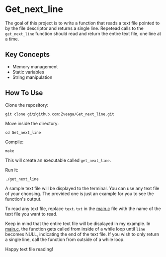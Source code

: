 # Get_next_line

The goal of this project is to write a function that reads a text file pointed to by the file descriptor and returns a single line. Repetead calls to the `get_next_line` function should read and return the entire text file, one line at a time.

## Key Concepts
- Memory management
- Static variables
- String manipulation

## How To Use
Clone the repository:
```
git clone git@github.com:Zveaga/Get_next_line.git
```
Move inside the directory:
```
cd Get_next_line
```
Compile:
```
make
```
This will create an executable called `get_next_line`.

Run it:
```
./get_next_line
```
A sample text file will be displayed to the terminal. You can use any text file of your choosing. The provided one is just an example for you to see the function's output.

To read any text file, replace `text.txt` in the [main.c](https://github.com/Zveaga/Get_next_line/blob/master/main.c) file with the name of the text file you want to read. 

Keep in mind that the entire text file will be displayed in my example. In [main.c](https://github.com/Zveaga/Get_next_line/blob/master/main.c), the function gets called from inside of a while loop until `line` becomes NULL, indicating the end of the text file. If you wish to only return a single line, call the function from outside of a while loop.

Happy text file reading!
